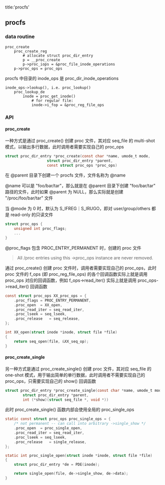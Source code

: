 title:'procfs'
## procfs

### data routine

```
proc_create
    proc_create_reg
        # allocate struct proc_dir_entry
        p = __proc_create
        p->proc_iops = &proc_file_inode_operations
    p->proc_ops = proc_ops        
```

procfs 中目录的 inode_ops 是 proc_dir_inode_operations

```
inode_ops->lookup(), i.e. proc_lookup()
    proc_lookup_de
        inode = proc_get_inode()
            # for regular file:
            inode->i_fop = &proc_reg_file_ops
```


### API

#### proc_create

一种方式是通过 proc_create() 创建 proc 文件，其对应 seq_file 的 multi-shot 模式，以输出多行数据，此时调用者需要实现自己的 proc_ops

```c
struct proc_dir_entry *proc_create(const char *name, umode_t mode,
				   struct proc_dir_entry *parent,
				   const struct proc_ops *proc_ops)
```

在 @parent 目录下创建一个 procfs 文件，文件名称为 @name

@name 可以是 "foo/bar/tar"，那么就是在 @parent 目录下创建 "foo/bar/tar" 路径的文件，此时如果 @parent 为 NULL，那么实际就是创建 "/proc/foo/bar/tar" 文件

当 @mode 为 0 时，默认为 S_IFREG｜S_IRUGO，即对 user/group/others 都是 read-only 的只读文件

```c
struct proc_ops {
	unsigned int proc_flags;
	...
}
```

@proc_flags 包含 PROC_ENTRY_PERMANENT 时，创建的 proc 文件

> All /proc entries using this ->proc_ops instance are never removed.


通过 proc_create() 创建 proc 文件时，调用者需要实现自己的 proc_ops，此时 proc 文件的 f_ops (即 proc_reg_file_ops) 的各个回调函数实际上就是调用 proc_ops 对应的回调函数，例如 f_ops->read_iter() 实际上就是调用 proc_ops->read_iter() 回调函数

```c
const struct proc_ops XX_proc_ops = {
	.proc_flags	= PROC_ENTRY_PERMANENT,
	.proc_open	= XX_open,
	.proc_read_iter	= seq_read_iter,
	.proc_lseek	= seq_lseek,
	.proc_release	= seq_release,
};

int XX_open(struct inode *inode, struct file *file)
{
	return seq_open(file, &XX_seq_op);
}
```


#### proc_create_single

另一种方式是通过 proc_create_single() 创建 proc 文件，其对应 seq_file 的 one-shot 模式，用于输出简单的单行数据，此时调用者不需要实现自己的 proc_ops，只需要实现自己的 show() 回调函数

```c
struct proc_dir_entry *proc_create_single(const char *name, umode_t mode,
		struct proc_dir_entry *parent,
		int (*show)(struct seq_file *, void *))
```

此时 proc_create_single() 函数内部会使用全局的 proc_single_ops

```c
static const struct proc_ops proc_single_ops = {
	/* not permanent -- can call into arbitrary ->single_show */
	.proc_open	= proc_single_open,
	.proc_read_iter = seq_read_iter,
	.proc_lseek	= seq_lseek,
	.proc_release	= single_release,
};
```

```c
static int proc_single_open(struct inode *inode, struct file *file)
{
	struct proc_dir_entry *de = PDE(inode);

	return single_open(file, de->single_show, de->data);
}
```